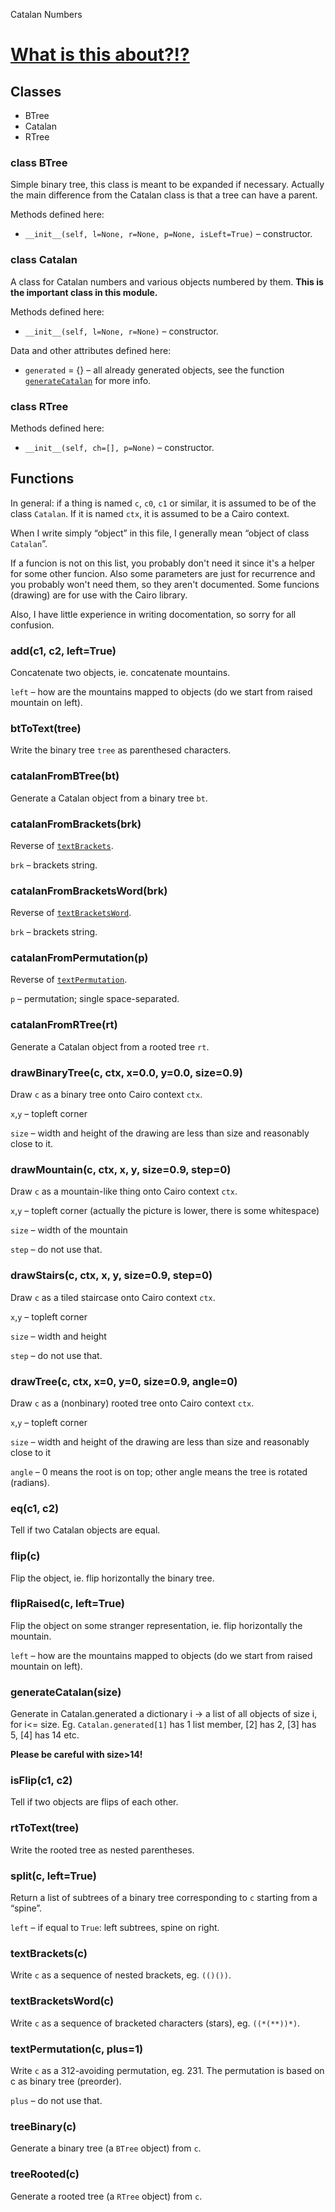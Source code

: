 Catalan Numbers

[What is this about?!?](http://en.wikipedia.org/wiki/Catalan_numbers)
=====

Classes
------
* BTree
* Catalan
* RTree

### class BTree
Simple binary tree, this class is meant to be expanded if necessary. Actually the main difference from the Catalan class is that a tree can have a parent.

Methods defined here:
* `__init__(self, l=None, r=None, p=None, isLeft=True)` – constructor.

### class Catalan
A class for Catalan numbers and various objects numbered by them. **This is the important class in this module.**

Methods defined here:
* `__init__(self, l=None, r=None)` – constructor.

Data and other attributes defined here:
* `generated` = {} – all already generated objects, see the function [`generateCatalan`](#generatecatalansize) for more info.

### class RTree
Methods defined here:
* `__init__(self, ch=[], p=None)` – constructor.

Functions
----
In general: if a thing is named `c`, `c0`, `c1` or similar, it is assumed to be of the class `Catalan`. If it is named `ctx`, it is assumed to be a Cairo context.

When I write simply “object” in this file, I generally mean “object of class `Catalan`”.

If a funcion is not on this list, you probably don't need it since it's a helper for some other funcion. Also some parameters are just for recurrence and you probably won't need them, so they aren't documented.  Some funcions (drawing) are for use with the Cairo library.

Also, I have little experience in writing docomentation, so sorry for all confusion.

### add(c1, c2, left=True)
Concatenate two objects, ie. concatenate mountains.

`left` – how are the mountains mapped to objects (do we start from raised mountain on left).

### btToText(tree)
Write the binary tree `tree` as parenthesed characters.

### catalanFromBTree(bt)
Generate a Catalan object from a binary tree `bt`.

### catalanFromBrackets(brk)
Reverse of [`textBrackets`](#textbracketsc).

`brk` – brackets string.

### catalanFromBracketsWord(brk)
Reverse of [`textBracketsWord`](#textbracketswordc).

`brk` – brackets string.

### catalanFromPermutation(p)
Reverse of [`textPermutation`](#textPermutationc).

`p` – permutation; single space-separated.

### catalanFromRTree(rt)
Generate a Catalan object from a rooted tree `rt`.

### drawBinaryTree(c, ctx, x=0.0, y=0.0, size=0.9)
Draw `c` as a binary tree onto Cairo context `ctx`.

`x`,`y` – topleft corner

`size` – width and height of the drawing are less than size and reasonably close to it.

### drawMountain(c, ctx, x, y, size=0.9, step=0)
Draw `c` as a mountain-like thing onto Cairo context `ctx`.

`x`,`y` – topleft corner (actually the picture is lower, there is some whitespace)

`size` – width of the mountain

`step` – do not use that.

### drawStairs(c, ctx, x, y, size=0.9, step=0)
Draw `c` as a tiled staircase onto Cairo context `ctx`.

`x`,`y` – topleft corner

`size` – width and height

`step` – do not use that.

### drawTree(c, ctx, x=0, y=0, size=0.9, angle=0)
Draw `c` as a (nonbinary) rooted tree onto Cairo context `ctx`.

`x`,`y` – topleft corner

`size` – width and height of the drawing are less than size and reasonably close to it

`angle` – 0 means the root is on top; other angle means the tree is rotated (radians).

### eq(c1, c2)
Tell if two Catalan objects are equal.

### flip(c)
Flip the object, ie. flip horizontally the binary tree.

### flipRaised(c, left=True)
Flip the object on some stranger representation, ie. flip horizontally the mountain.

`left` – how are the mountains mapped to objects (do we start from raised mountain on left).

### generateCatalan(size)
Generate in Catalan.generated a dictionary i -> a list of all objects of size i, for i<= size. Eg. `Catalan.generated[1]` has 1 list member, [2] has 2, [3] has 5, [4] has 14 etc.

**Please be careful with size>14!**

### isFlip(c1, c2)
Tell if two objects are flips of each other.

### rtToText(tree)
Write the rooted tree as nested parentheses.

### split(c, left=True)
Return a list of subtrees of a binary tree corresponding to `c` starting from a “spine”.

`left` – if equal to `True`: left subtrees, spine on right.

### textBrackets(c)
Write `c` as a sequence of nested brackets, eg. `(()())`.

### textBracketsWord(c)
Write `c` as a sequence of bracketed characters (stars), eg. `((*(**))*)`.

### textPermutation(c, plus=1)
Write `c` as a 312-avoiding permutation, eg. 231.
The permutation is based on c as binary tree (preorder).

`plus` – do not use that.

### treeBinary(c)
Generate a binary tree (a `BTree` object) from `c`.

### treeRooted(c)
Generate a rooted tree (a `RTree` object) from `c`.
